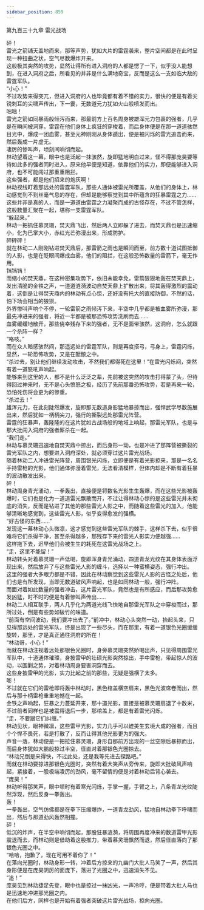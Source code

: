 ```yaml
---
sidebar_position: 859
---
```

 第九百三十九章 雷光战场


砰！  
雷光之箭铺天盖地而来，那等声势，犹如大片的雷霆袭来，整片空间都是在此时呈现一种扭曲之状，空气尽数爆炸开来。  
这般极其突然的攻势，显然让得所有进入洞府的人都是愣了一下，似乎没人能想到，在进入洞府之后，所看见的并非是什么满地奇宝，反而是这么一支如临大敌的雷霆军队。  
“小心！”  
不过攻势来得突兀，但进入洞府的人也毕竟都有着不错的实力，很快的便是有着尖锐刺耳的尖啸声传出，下一霎，无数道元力犹如火山般喷发而出。  
咄咄！  
雷光之箭如同暴雨般倾泻而来，那最前方上百名周身被雄浑元力包裹的强者，几乎是在瞬间被洞穿，雷霆在他们身体上疯狂的穿梭着，而后身体便是在那一道道骇然目光中，爆成一团血雾，甚至元神刚刚从身体遁出，便是被闪烁的雷光追击而来，然后轰成一片虚无。  
凄厉的惨叫声，顷刻间响彻而起。  
林动望着这一幕，眼中也是泛起一抹骇然，旋即猛地明白过来，怪不得那庞昊要等待如此多的强者同时进入，原来他早便是知道，依靠他们的实力，即便能够进入洞府，也不可能闯过那重重阻拦。  
这些强者，都是他们招来的炮灰啊！  
林动视线盯着那远处的雷霆军队，那些人通体被雷光所覆盖，从他们的身体上，林动感觉到不到丝毫气息的存在，但却是能够察觉到其中所蕴含的狂暴雷霆之力……  
这些并非是真的人，而是一道道由雷霆之力凝聚而成的古怪存在，不过不管怎样，这般数量汇聚在一起，堪称一支雷霆军队。  
“躲起来。”  
林动一把抓住慕灵珊，焚天鼎飞出，然后两人立即躲了进去，而焚天鼎也是迅速缩小，化为巴掌大小，赤红光芒弥漫出来，形成防护。  
砰砰砰！  
就在林动二人刚刚钻进焚天鼎后，那雷箭之雨也是瞬间而至，前方数十道试图抵御的人影，也是在眨眼间爆成血雾，他们的阻拦，在这般恐怖数量的雷箭下，毫无作用。  
铛铛铛！  
而缩小的焚天鼎，在这种密集攻势下，依旧未能幸免，雷箭狠狠地轰在焚天鼎上，发出清脆的金铁之声，一道道涟漪波动自焚天鼎上扩散出来，将其轰得激烈的震动着，这倒是让得焚天鼎内的林动有点心惊，还好没有托大的直接防御，不然的话，怕下场会相当的狼狈。  
外界惨叫声响个不停，一轮雷箭之雨倾泻下来，半空中几乎都是被血雾所弥漫，那最先冲进来的强者，将近一半都是被那恐怖攻势洗刷而去……  
血雾缓缓地散开，那些侥幸残存下来的强者，无不是面带骇然，这洞府，怎么就跟一个杀阵一样？  
“咯吱。”  
而在众人暗感骇然间，那遥远处的雷霆军队，则是再度搭弓，弓身上，雷霆闪烁，显然，一轮恐怖攻势，又是在酝酿之中。  
“杀过去，别让他们继续发动攻击，不然我们都得死在这里！”在雷光闪烁间，突然有着一道怒吼声响起。  
能够来到这里的人，都不是什么泛泛之辈，先前被这突然的攻击打得蒙了头，但待得回过神来时，无不是心头愤怒之极，经历了先前那番恐怖攻势，若是再来一轮，恐怕死伤将会更为的惨重。  
“杀过去！”  
雄浑元力，在此刻陡然爆发，旋即那无数道身影猛地暴掠而出，强悍武学尽数施展出来，然后犹如一柄柄尖刀，强行的撕裂远处那雷光阵营。  
雷霆的狂暴声，轰隆隆的在这片犹如古战场般的地域上响起，那雷光军队，也是与那大批闯入洞府的强者厮杀在一起。  
“我们走。”  
林动与慕灵珊迅速地自焚天鼎中掠出，而后身形一动，也是冲进了那阵营被撕裂的雷光军队之内，想要进入洞府深处，就必须穿过这片雷光战场。  
随着林动二人冲进雷光阵营，周围银光闪烁，立即便是有着光影掠来，那是一名名手持雷枪的光影，他们通体弥漫着雷光，无法看清模样，但体内却是不断有着狂暴的波动散发出来。  
砰！  
林动周身青光涌动，一拳轰出，直接便是将数名光影生生轰爆，而在这些光影被轰爆时，它们也是化为一道道雷光飘散而开，不过让得林动心惊的是这些雷光并未彻底的消失，反而是钻进了其他的那些雷光人影之中，而随着这些雷光的加入，他能够清晰地感觉到，这些雷光人影，似乎变得愈发的强横。  
“好古怪的东西……”  
发现这一幕林动心头微凛，这才感觉到这些雷光军队的棘手，这样杀下去，似乎很难将它们杀得干净，甚至杀得越多，那残存下来的雷光人影实力便越强……  
这样拖下去，迟早他们会被生生的耗死在这雷光战场之上。  
“走，这里不能留！”  
林动转头对着慕灵珊一声低喝，旋即浑身青光涌动，四道青龙光纹在其身体表面浮现出来，然后放弃了与这些雷光人影的缠斗，选择以一种蛮横姿态，强行冲出。  
这里的强者大多眼力都是不错，因此在林动察觉到这些雷光人影的古怪之处后，他们也是有所发现，当即无数道破风声响起，也是如同林动一般，强行冲阵。  
而面对着如此数量的强者冲击，这片雷光军队，竟然也是有所感应，而后那攻势愈发凶猛，时不时的便是有着惨叫声传出……  
林动二人相互联手，两人几乎化为两道光线飞快地自那雷光军队之中穿梭而过，那所过处，倒是有些势如破竹的味道。  
“前面有空间波动，我们要冲出去了。”前冲中，林动心头突然一动，抬起头来，只见得那远处的雷光军队，终是出现了一些尽头，而在那里，有着一道银色光圈缓缓旋转，那里，才是真正通往洞府的所在！  
“林动哥，小心！”  
而就在林动注视着远处那银色光圈时，身旁慕灵珊突然娇喝出声，只见得周围雷光军队中，十道通体璀璨，身披雷甲的壮硕光影突然掠出，手中雷枪，带起惊人的波动，以围剿之势，对着林动周身要害洞穿而去。  
这些身披雷甲的光影，实力比起之前的那些，无疑是强横了太多。  
嘭！  
不过就在它们的雷枪即将轰中林动时，黑色棺盖横空扇来，黑色光波席卷而出，然后与那十柄雷枪重重地憾在一起。  
金铁之声响起，狂暴之力蔓延开来，那十道光影，直接是被慕灵珊扇退了十数米，不过前者同样也是被震得退后一步，那棺盖上，都是有着雷光闪烁。  
“走，不要跟它们纠缠。”  
林动见状，眼神微凛，这些雷甲光影，实力几乎可以媲美生玄境大成的强者，而且个个悍不畏死，若是打散了，反而让得其他光影更为的强大。  
声音一落，林动便是一把拉住慕灵珊，身形自那前方出现的一丝空隙后暴掠而出，而后身体犹如大鹏般掠过半空，径直对着那银色光圈掠去。  
“林动兄倒是来得快，不过此处，还是我等先进去探路吧。”  
而就在林动要掠进那银色光圈时，突然有着大笑声从旁传来，旋即大批破风声响起，紧接着，一股极端凌厉的劲风，毫不留情的便是对着林动后背心袭去。  
“庞昊！”  
林动听得那笑声，眼中顿时有着寒光闪烁，手掌一握，手臂之上，八条青龙光纹陡然浮现，然后反身一拳轰出。  
轰！  
一拳轰出，空气仿佛都是在拳下压缩爆炸，一道青龙劲风，猛地自林动拳下呼啸而出，然后与那道劲风轰然相撞。  
砰！  
低沉的炸声，在半空中响彻而起，那股狂暴涟漪，将周围再度冲来的数道雷甲光影震退而去，而林动则是借助着这股推力，带着慕灵珊飘然而退，然后径直落向了那银色光圈之中。  
“哈哈，抱歉了，现在可用不着你了！”  
在落向光圈时，林动身形一转，冲着后方掠来的九幽门大批人马笑了一声，然后其身形便是在庞昊阴厉的面庞下，落进了光圈之中，迅速消失不见。  
“追！”  
庞昊见到林动捷足先登，眼中也是掠过一抹凶光，一声冷哼，便是带着大批人马也是迅速地冲进那光圈之内。  
在他们后方，同样也是开始有着强者突破这片雷光战场，掠向光圈。  
  
  
